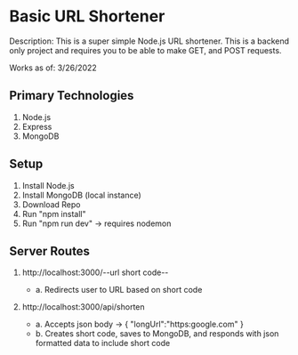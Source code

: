 # Basic URL Shortener

Description: This is a super simple Node.js URL shortener. This is a backend only project and requires you to be able to make GET, and POST requests.

Works as of: 3/26/2022

## Primary Technologies

1. Node.js
2. Express
3. MongoDB

## Setup

1. Install Node.js
2. Install MongoDB (local instance)
3. Download Repo
4. Run "npm install"
5. Run "npm run dev" -> requires nodemon

## Server Routes

1. http://localhost:3000/--url short code--
   - a. Redirects user to URL based on short code

2. http://localhost:3000/api/shorten
   - a. Accepts json body -> { "longUrl":"https:google.com" }
   - b. Creates short code, saves to MongoDB, and responds with json formatted data to include short code

